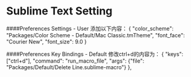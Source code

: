 # Sublime Text Setting

####Preferences  Settings - User 添加以下内容：
{
    "color_scheme": "Packages/Color Scheme - Default/Mac Classic.tmTheme",
    "font_face": "Courier New",
    "font_size": 9.0
}

####Preferences  Key Bindings - Default 修改ctrl+d的内容为：
{ "keys": ["ctrl+d"], "command": "run_macro_file", "args": {"file": "Packages/Default/Delete Line.sublime-macro"} },
